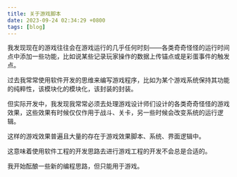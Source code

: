 ```yaml
---
title: 关于游戏脚本
date: 2023-09-24 02:34:29 +0800
tags: [blog]
---
```


我发现现在的游戏往往会在游戏运行的几乎任何时刻——各类奇奇怪怪的运行时间点中添加一些功能，比如说某些记录玩家操作的数据上传锚点或是彩蛋事件的触发点。

过去我常常使用软件开发的思维来编写游戏程序，比如为某个游戏系统保持其功能的纯粹性，该模块化的模块化，该封装的封装。

但实际开发中，我发现我常常必须去处理游戏设计师们设计的各类奇奇怪怪的游戏效果，这些效果有时候仅仅作用于战斗、关卡，另一些时候会改变系统的运行逻辑。

这样的游戏效果普遍且大量的存在于游戏效果脚本、系统、界面逻辑中。

这意味着使用软件工程的开发思路去进行游戏工程的开发不会总是合适的。

我开始酝酿一些新的编程思路，但只能用于游戏。
